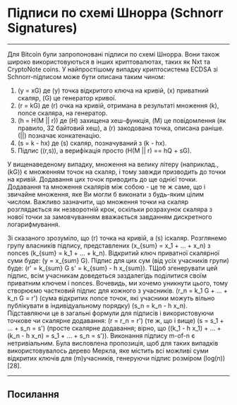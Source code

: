 # Підписи по схемі Шнорра (Schnorr Signatures) 

---

Для Bitcoin були запропоновані підписи по схемі Шнорра. Вони також широко використовуються в інших криптовалютах, таких як Nxt та CryptoNote coins. У найпростішому випадку криптосистема ECDSA зі Schnorr-підписом може бути описана таким чином:

1. \(y = xG\) де \(y\) точка відкритого ключа на кривій, \(x\) приватний скаляр, \(G\) це генератор кривої.
2. \(r = kG\) де \(r\) очка на кривій, отримана в результаті множення \(k\), nonce скаляра, на генератор.
3. \(h = H(M || r)\) де \(H\) захищена хеш-функція, \(M\) це повідомлення (як правило, 32 байтовий хеш), а \(r\) закодована точка, описана раніше. \(||\) позначає конкатенацію.
4. \(s = k - hx\) де \(s\) скаляр, позначуваний з \(k - hx\).
5. Підпис \((r,s)\), а верифікація просто \(H(M || r) == hQ + sG\).

У вищенаведеному випадку, множення на велику літеру (наприклад., \(kG\)) є множенням точок на скаляр, і тому завжди призводить до точки на кривій. Додавання цих точок приводить до ще однієї точки. Додавання та множення скалярів між собою - це те ж саме, що і звичайне множення, яке Ви могли б виконати з будь-яким цілим числом. Важливо зазначити, що множення точки на скаляр розглядається як незворотній крок, оскільки розрахунок скаляра з нової точки за замовчуванням вважається завданням дискретного логарифмування.

Зі сказаного зрозуміло, що \(r\) точка на кривій, а \(s\) iскаляр. Розглянемо групу власників підпису, представлених \(x_{sum} = x_1 + ... + x_n\) з nonces \(k_{sum} = k_1 + ... + k_n\). Відкритий ключ приватної скалярної суми буде: \(y = x_{sum} G\). Підпис для цих сум (від усіх учасників групи) буде: \(r' = k_{sum} G s' = k_{sum} - h x_{sum}\). TЩоб згенерувати цей підпис, всім учасникам доведеться заздалегідь поділитися своїм приватним ключем і nonces. Вочевидь, ми хочемо уникнути цього, тому створюємо частковий підпис для кожного з учасників. \(r_n = k_1 G + ... + k_n G = r'\) (сума відкритих nonce точок, які учасники можуть вільно публікувати в індивідуальному порядку) \(s_n = k_n - h x_n\). Підставляючи це в загальні формули для підписів і використовуючи точкове чи скалярне додавання: \(r = r_n = r'\) (те ж, що і вище) \(s = s_1 + ... + s_n = s'\) (просте скалярне додавання; вірно, що \((k_1 - h x_1) + ... + (k_n - h x_n) = s_1 + ... + s_n = s')\). Виконання підпису m-of-n  є нетривіальним. Була висловлена пропозиція, щоб для таких випадків використовувалось дерево Меркла, яке містить всі можливі суми відкритих ключів для \(m\)учасників, генеруючи підпис розміром \(log(n)\)  [28].

---

## <i class="fa fa-book"></i> Посилання 

[^1]: Wuille P. 2015. [Tree signatures: Multisig on steroids using tree signatures](https://decred.org/research/wuille2015.pdf).
